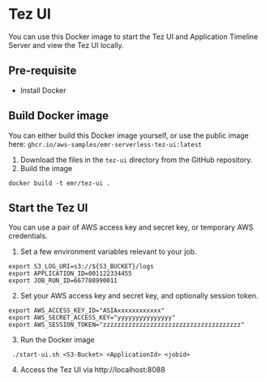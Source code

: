# Tez UI

You can use this Docker image to start the Tez UI and Application Timeline Server and view the Tez UI locally.

## Pre-requisite

- Install Docker

## Build Docker image

You can either build this Docker image yourself, or use the public image here: `ghcr.io/aws-samples/emr-serverless-tez-ui:latest`

1. Download the files in the `tez-ui` directory from the GitHub repository.
2. Build the image
```shell
docker build -t emr/tez-ui .
```

## Start the Tez UI

You can use a pair of AWS access key and secret key, or temporary AWS credentials.

1. Set a few environment variables relevant to your job.

```shell
export S3_LOG_URI=s3://${S3_BUCKET}/logs
export APPLICATION_ID=001122334455
export JOB_RUN_ID=667788990011
```

2. Set your AWS access key and secret key, and optionally session token.

```shell
export AWS_ACCESS_KEY_ID="ASIAxxxxxxxxxxxx"
export AWS_SECRET_ACCESS_KEY="yyyyyyyyyyyyyyy"
export AWS_SESSION_TOKEN="zzzzzzzzzzzzzzzzzzzzzzzzzzzzzzzzzzzzzz"
```

3. Run the Docker image

```shell
 ./start-ui.sh <S3-Bucket> <ApplicationId> <jobid>
```

4. Access the Tez UI via http://localhost:8088